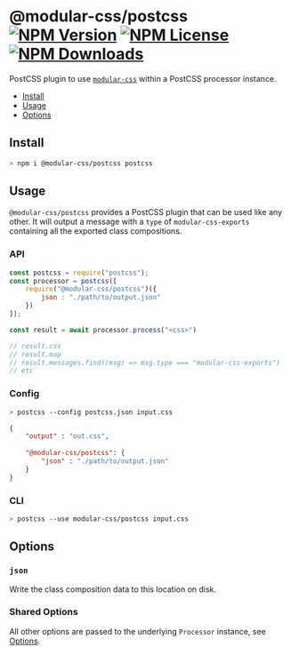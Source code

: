 @modular-css/postcss [![NPM Version](https://img.shields.io/npm/v/@modular-css/postcss.svg)](https://www.npmjs.com/package/@modular-css/postcss) [![NPM License](https://img.shields.io/npm/l/@modular-css/postcss.svg)](https://www.npmjs.com/package/@modular-css/postcss) [![NPM Downloads](https://img.shields.io/npm/dm/@modular-css/postcss.svg)](https://www.npmjs.com/package/postcss-modular-css)
===========

PostCSS plugin to use [`modular-css`](https://github.com/tivac/modular-css) within a PostCSS processor instance.

- [Install](#install)
- [Usage](#usage)
- [Options](#options)

## Install

```bash
> npm i @modular-css/postcss postcss
```

## Usage

`@modular-css/postcss` provides a PostCSS plugin that can be used like any other. It will output a message with a `type` of `modular-css-exports` containing all the exported class compositions.

### API

```js
const postcss = require("postcss");
const processor = postcss([
    require("@modular-css/postcss")({
        json : "./path/to/output.json"
    })
]);

const result = await processor.process("<css>")

// result.css
// result.map
// result.messages.find((msg) => msg.type === "modular-css-exports")
// etc
```

### Config

```bash
> postcss --config postcss.json input.css
```

```json
{
    "output" : "out.css",
    
    "@modular-css/postcss": {
        "json" : "./path/to/output.json"
    }
}

```

### CLI

```bash
> postcss --use modular-css/postcss input.css
```

## Options

### `json`

Write the class composition data to this location on disk.

### Shared Options

All other options are passed to the underlying `Processor` instance, see [Options](../processor/README.md#options).
